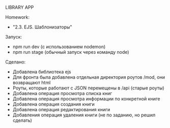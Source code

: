 LIBRARY APP

Homework: 
- "2.3. EJS. Шаблонизаторы"

Запуск:
- npm run dev (с использованием nodemon)
- npm run stage (обычный запуск через команду node)

Сделано:
- Добавлена библиотека ejs
- Для фронта была добавлена отдельная директория роутов /mod, они возвращают html
- Роуты, которые работают с JSON перемещены в /api (старые роуты)
- Добавлена операция просмотра списка книг
- Добавлена операция просмотра информации по конкретной книге
- Добавлена операция создания книги
- Добавлена операция редактирования книги
- Добавления операция удаления книги (не по заданию, но решил сделать)

